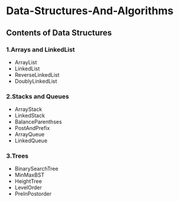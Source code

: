# Data-Structures-And-Algorithms

## Contents of Data Structures

### 1.Arrays and LinkedList
- ArrayList
- LinkedList
- ReverseLinkedList
- DoublyLinkedList

### 2.Stacks and Queues
- ArrayStack
- LinkedStack
- BalanceParenthses
- PostAndPrefix
- ArrayQueue
- LinkedQueue

### 3.Trees
- BinarySearchTree
- MinMaxBST
- HeightTree
- LevelOrder
- PreInPostorder

